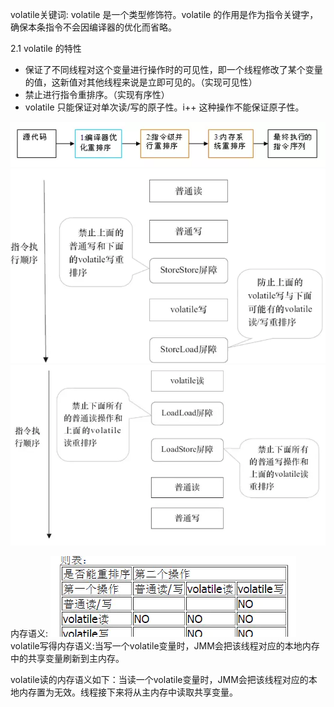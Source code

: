 volatile关键词:
volatile 是一个类型修饰符。volatile 的作用是作为指令关键字，确保本条指令不会因编译器的优化而省略。

2.1 volatile 的特性
+ 保证了不同线程对这个变量进行操作时的可见性，即一个线程修改了某个变量的值，这新值对其他线程来说是立即可见的。（实现可见性）
+ 禁止进行指令重排序。（实现有序性）
+ volatile 只能保证对单次读/写的原子性。i++ 这种操作不能保证原子性。

![volatile](./assets/volatile.png)
![volatile](./assets/volatile1.png)
![volatile](./assets/volatile2.png)

内存语义:
![volatile](./assets/volatile3.png)
volatile写得内存语义:当写一个volatile变量时，JMM会把该线程对应的本地内存中的共享变量刷新到主内存。

volatile读的内存语义如下：当读一个volatile变量时，JMM会把该线程对应的本地内存置为无效。线程接下来将从主内存中读取共享变量。
